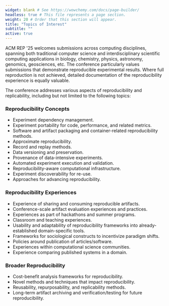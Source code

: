 ```yaml
---
widget: blank # See https://wowchemy.com/docs/page-builder/
headless: true # This file represents a page section.
weight: 20 # Order that this section will appear.
title: "Topics of Interest"
subtitle: ""
active: true
---
```


ACM REP '25 welcomes submissions across computing disciplines, spanning both traditional computer science and interdisciplinary scientific computing applications in biology, chemistry, physics, astronomy, genomics, geosciences, etc. The conference particularly values submissions that demonstrate reproducible experimental results. Where full reproduction is not achieved, detailed documentation of the reproducibility experience is equally valuable.

The conference addresses various aspects of reproducibility and replicability, including but not limited to the following topics: 

### Reproducibility Concepts 
- Experiment dependency management.
- Experiment portability for code, performance, and related metrics.
- Software and artifact packaging and container-related reproducibility methods. 
- Approximate reproducibility. 
- Record and replay methods. 
- Data versioning and preservation.
- Provenance of data-intensive experiments.
- Automated experiment execution and validation.
- Reproducibility-aware computational infrastructure.
- Experiment discoverability for re-use.
- Approaches for advancing reproducibility.

### Reproducibility Experiences
- Experience of sharing and consuming reproducible artifacts. 
- Conference-scale artifact evaluation experiences and practices.
- Experiences as part of hackathons and summer programs.
- Classroom and teaching experiences. 
- Usability and adaptability of reproducibility frameworks into already-established domain-specific tools.
- Frameworks for sociological constructs to incentivize paradigm shifts.
- Policies around publication of articles/software.
- Experiences within computational science communities.
- Experience comparing published systems in a domain.

### Broader Reproducibility
- Cost-benefit analysis frameworks for reproducibility.
- Novel methods and techniques that impact reproducibility.
- Reusability, repurposability, and replicability methods. 
- Long-term artifact archiving and verification/testing for future reproducibility.

